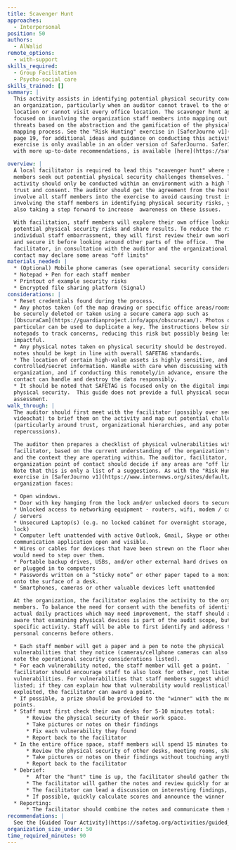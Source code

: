 ```yaml
---
title: Scavenger Hunt
approaches:
  - Interpersonal
position: 50
authors:
  - AlWalid
remote_options:
  - with-support
skills_required:
  - Group Facilitation
  - Psycho-social care
skills_trained: []
summary: |
  This activity assists in identifying potential physical security concerns at
  an organization, particularly when an auditor cannot travel to the office
  location or cannot visit every office location. The scavenger hunt approach is
  focused on involving the organization staff members into mapping out potential
  threats based on the abstraction and the gamification of the physical security
  mapping process. See the "Risk Hunting" exercise in [SaferJourno v1](https://www.internews.org/sites/default/files/resources/SaferJournoGuide_2014-03-21.pdf),
  page 19, for additional ideas and guidance on conducting this activity (do note that this
  exercise is only available in an older version of SaferJourno. SaferJourno v2,
  with more up-to-date recommendations, is available [here](https://saferjourno.org/)).

overview: |
  A local facilitator is required to lead this "scavenger hunt" where staff
  members seek out potential physical security challenges themselves. This
  activity should only be conducted within an environment with a high level of
  trust and consent. The auditor should get the agreement from the host NGO to
  involve all staff members into the exercise to avoid causing trust issues. By
  involving the staff members in identifying physical security risks, you are
  also taking a step forward to increase  awareness on these issues. 

  With facilitation, staff members will explore their own office looking for
  potential physical security risks and share results. To reduce the risk of
  individual staff embarrassment, they will first review their own working space
  and secure it before looking around other parts of the office.  The
  facilitator, in consultation with the auditor and the organizational point of
  contact may declare some areas "off limits"
materials_needed: |
  * (Optional) Mobile phone cameras (see operational security considerations below)
  * Notepad + Pen for each staff member
  * Printout of example security risks
  * Encrypted file sharing platform (Signal)
considerations: |
  * Reset credentials found during the process.
  * Any photos taken (of the map drawing or specific office areas/rooms) should
  be securely deleted or taken using a secure camera app such as
  [ObscuraCam](https://guardianproject.info/apps/obscuracam/). Photos of keys in
  particular can be used to duplicate a key. The instructions below simply use
  notepads to track concerns, reducing this risk but possibly being less
  impactful.
  * Any physical notes taken on physical security should be destroyed. Digital
  notes should be kept in line with overall SAFETAG standards.
  * The location of certain high-value assets is highly sensitive, and may be
  controlled/secret information. Handle with care when discussing with the
  organization, and if conducting this remotely/in advance, ensure the point of
  contact can handle and destroy the data responsibly.
  * It should be noted that SAFETAG is focused only on the digital impacts of
  physical security.  This guide does not provide a full physical security
  assessment.
walk_through: |
  The auditor should first meet with the facilitator (possibly over secure
  videochat) to brief them on the activity and map out potential challenges
  (particularly around trust, organizational hierarchies, and any potential
  repercussions). 

  The auditor then prepares a checklist of physical vulnerabilities with the
  facilitator, based on the current understanding of the organization's assets
  and the context they are operating within. The auditor, facilitator, and
  organization point of contact should decide if any areas are "off limits." 
  Note that this is only a list of a suggestions. As with the "Risk Hunting"
  exercise in [SaferJourno v1](https://www.internews.org/sites/default/files/resources/SaferJournoGuide_2014-03-21.pdf), and it should be modified to fit the requirements, assets, and threats the
  organization faces:

  * Open windows.
  * Door with key hanging from the lock and/or unlocked doors to secure areas
  * Unlocked access to networking equipment - routers, wifi, modem / cablemodem
  / servers
  * Unsecured Laptop(s) (e.g. no locked cabinet for overnight storage, no cable
  lock) 
  * Computer left unattended with active Outlook, Gmail, Skype or other
  communication application open and visible.
  * Wires or cables for devices that have been strewn on the floor where someone
  would need to step over them.
  * Portable backup drives, USBs, and/or other external hard drives on desktops
  or plugged in to computers
  * Passwords written on a “sticky note” or other paper taped to a monitor or
  onto the surface of a desk.
  * Smartphones, cameras or other valuable devices left unattended

  At the organization, the facilitator explains the activity to the organization
  members. To balance the need for consent with the benefits of identifying
  actual daily practices which may need improvement, the staff should already be
  aware that examining physical devices is part of the audit scope, but not the
  specific activity. Staff will be able to first identify and address their
  personal concerns before others.

  * Each staff member will get a paper and a pen to note the physical
  vulnerabilities that they notice (cameras/cellphone cameras can also be used,
  note the operational security considerations listed).
  * For each vulnerability noted, the staff member will get a point.  The
  facilitator should encourage staff to also look for other, not listed,
  vulnerabilities. For vulnerabilities that staff members suggest which were not
  listed; if they can explain how that vulnerability would realistically be
  exploited, the facilitator can award a point. 
  * If possible, a prize should be provided to the "winner" with the most
  points.
  * Staff must first check their own desks for 5-10 minutes total:
      * Review the physical security of their work space. 
      * Take pictures or notes on their findings
      * Fix each vulnerability they found
      * Report back to the facilitator
  * In the entire office space, staff members will spend 15 minutes to:
      * Review the physical security of other desks, meeting rooms, shared spaces etc...
      * Take pictures or notes on their findings without touching anything
      * Report back to the facilitator
  * Debrief:
      *  After the "hunt" time is up, the facilitator should gather the staff back together. 
      * The facilitator will gather the notes and review quickly for any high-risk or embarrassing findings.  If those exist, the facilitator should privately tell the finder to not bring that up in discussion
      * The facilitator can lead a discussion on interesting findings, but focus on moving towards changes in practice and policy for the organization to consider.
      * If possible, quickly calculate scores and announce the winner 
  * Reporting:
      * The facilitator should combine the notes and communicate them securely to the Auditor, and securely destroy the notes.
recommendations: |
  See the [Guided Tour Activity](https://safetag.org/activities/guided_tour)
organization_size_under: 50
time_required_minutes: 90
---
```

